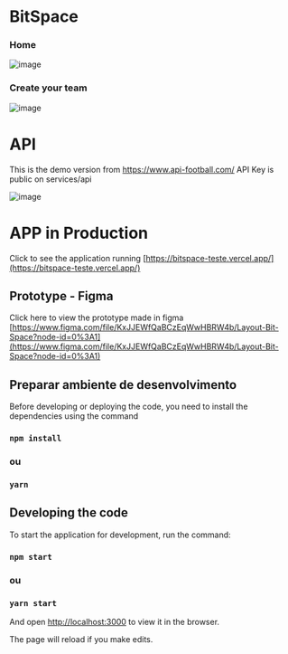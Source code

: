 # BitSpace

### Home
![image](https://user-images.githubusercontent.com/69859248/120675797-c7595f80-c46b-11eb-9a31-3f12c9ae793c.png)

### Create your team
![image](https://user-images.githubusercontent.com/69859248/120675802-c88a8c80-c46b-11eb-8177-d095944ed4e1.png)

# API

This is the demo version from https://www.api-football.com/
API Key is public on services/api

![image](https://user-images.githubusercontent.com/69859248/120677045-0cca5c80-c46d-11eb-9e23-b96fb6b2a8ae.png)

# APP in Production

Click to see the application running [https://bitspace-teste.vercel.app/](https://bitspace-teste.vercel.app/)


## Prototype - Figma

Click here to view the prototype made in figma [https://www.figma.com/file/KxJJEWfQaBCzEqWwHBRW4b/Layout-Bit-Space?node-id=0%3A1](https://www.figma.com/file/KxJJEWfQaBCzEqWwHBRW4b/Layout-Bit-Space?node-id=0%3A1)

## Preparar ambiente de desenvolvimento

Before developing or deploying the code, you need to install the dependencies using the command

### `npm install`
### ou
### `yarn`

## Developing the code

To start the application for development, run the command: 

### `npm start`
### ou
### `yarn start`

And open [http://localhost:3000](http://localhost:3000) to view it in the browser.

The page will reload if you make edits.


